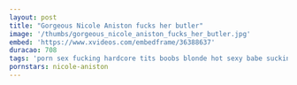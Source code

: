 ```yaml
---
layout: post
title: "Gorgeous Nicole Aniston fucks her butler"
image: '/thumbs/gorgeous_nicole_aniston_fucks_her_butler.jpg'
embed: 'https://www.xvideos.com/embedframe/36388637'
duracao: 708
tags: 'porn sex fucking hardcore tits boobs blonde hot sexy babe sucking pornstar milf fuck busty pussyfucking horny hardsex big-tits big-boobs'
pornstars: nicole-aniston
---
```

